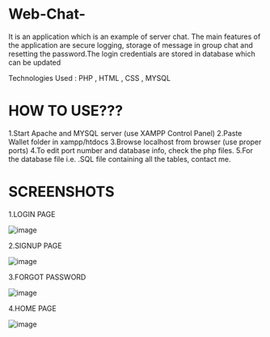# Web-Chat-
It is an application which is an example of server chat. The main features of the application are secure logging, storage of message in group chat and resetting the password.The login credentials are stored in database which can be updated

Technologies Used : PHP , HTML , CSS , MYSQL

# HOW TO USE???

 1.Start Apache and MYSQL server (use XAMPP Control Panel)
 2.Paste Wallet folder in xampp/htdocs
 3.Browse localhost from browser (use proper ports)
 4.To edit port number and database info, check the php files.
 5.For the database file i.e. .SQL file containing all the tables, contact me.

# SCREENSHOTS

1.LOGIN PAGE

![image](https://user-images.githubusercontent.com/46840813/51697016-d672ac00-202c-11e9-9b27-9070af4d172e.png)

2.SIGNUP PAGE

![image](https://user-images.githubusercontent.com/46840813/51697211-4d0fa980-202d-11e9-823e-f96e6501ee8f.png)

3.FORGOT PASSWORD

![image](https://user-images.githubusercontent.com/46840813/51697229-56007b00-202d-11e9-959d-59eeefafc0e9.png)

4.HOME PAGE

![image](https://user-images.githubusercontent.com/46840813/51697239-5dc01f80-202d-11e9-9cde-944818f6b16c.png)
